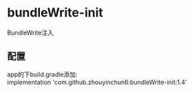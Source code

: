 # bundleWrite-init
BundleWrite注入

## 配置
app的下build.gradle添加:  
implementation 'com.github.zhouyinchun6:bundleWrite-init:1.4'


